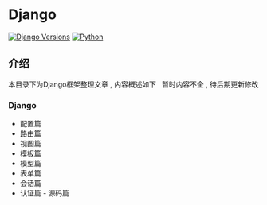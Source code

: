 # Django

[![Django Versions](https://img.shields.io/badge/django%20versions-1.11-blue.svg)](https://docs.djangoproject.com/en/1.11/)
[![Python](https://img.shields.io/badge/python-2.6%2C%202.7%2C%203.4%2C%203.5%2C%203.6-blue.svg)](https://www.python.org/)


<extoc></extoc>

## 介绍

本目录下为Django框架整理文章 , 内容概述如下
 
暂时内容不全 , 待后期更新修改

### Django

- 配置篇
- 路由篇
- 视图篇
- 模板篇
- 模型篇
- 表单篇
- 会话篇
- 认证篇
- 源码篇
